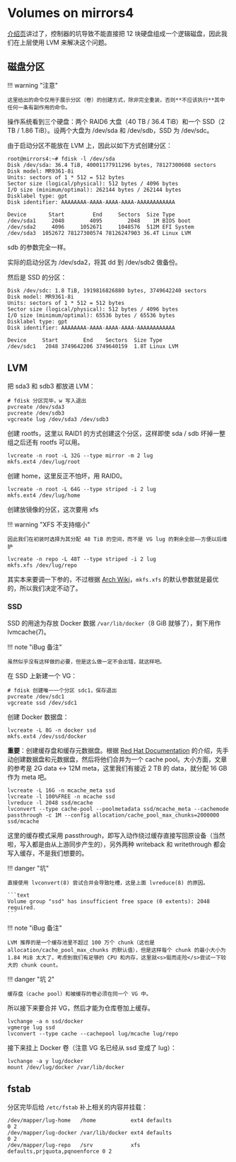 # Volumes on mirrors4

[介绍页](index.md)讲过了，控制器的坑导致不能直接把 12 块硬盘组成一个逻辑磁盘，因此我们在上层使用 LVM 来解决这个问题。

## 磁盘分区

!!! warning "注意"

    这里给出的命令仅用于展示分区（卷）的创建方式，除非完全重装，否则**不应该执行**其中任何一条有副作用的命令。

操作系统看到三个硬盘：两个 RAID6 大盘（40 TB / 36.4 TiB）和一个 SSD（2 TB / 1.86 TiB）。设两个大盘为 /dev/sda 和 /dev/sdb，SSD 为 /dev/sdc。

由于启动分区不能放在 LVM 上，因此以如下方式创建分区：

```text
root@mirrors4:~# fdisk -l /dev/sda
Disk /dev/sda: 36.4 TiB, 40001177911296 bytes, 78127300608 sectors
Disk model: MR9361-8i
Units: sectors of 1 * 512 = 512 bytes
Sector size (logical/physical): 512 bytes / 4096 bytes
I/O size (minimum/optimal): 262144 bytes / 262144 bytes
Disklabel type: gpt
Disk identifier: AAAAAAAA-AAAA-AAAA-AAAA-AAAAAAAAAAAA

Device       Start         End     Sectors  Size Type
/dev/sda1     2048        4095        2048    1M BIOS boot
/dev/sda2     4096     1052671     1048576  512M EFI System
/dev/sda3  1052672 78127300574 78126247903 36.4T Linux LVM
```

sdb 的参数完全一样。

实际的启动分区为 /dev/sda2，将其 dd 到 /dev/sdb2 做备份。

然后是 SSD 的分区：

```text
Disk /dev/sdc: 1.8 TiB, 1919816826880 bytes, 3749642240 sectors
Disk model: MR9361-8i
Units: sectors of 1 * 512 = 512 bytes
Sector size (logical/physical): 512 bytes / 4096 bytes
I/O size (minimum/optimal): 65536 bytes / 65536 bytes
Disklabel type: gpt
Disk identifier: AAAAAAAA-AAAA-AAAA-AAAA-AAAAAAAAAAAA

Device     Start        End    Sectors  Size Type
/dev/sdc1   2048 3749642206 3749640159  1.8T Linux LVM
```

## LVM

把 sda3 和 sdb3 都放进 LVM：

```shell
# fdisk 分区完毕，w 写入退出
pvcreate /dev/sda3
pvcreate /dev/sdb3
vgcreate lug /dev/sda3 /dev/sdb3
```

创建 rootfs，这里以 RAID1 的方式创建这个分区，这样即使 sda / sdb 坏掉一整组之后还有 rootfs 可以用。

```shell
lvcreate -n root -L 32G --type mirror -m 2 lug
mkfs.ext4 /dev/lug/root
```

创建 home，这里反正不怕坏，用 RAID0。

```shell
lvcreate -n root -L 64G --type striped -i 2 lug
mkfs.ext4 /dev/lug/home
```

创建放镜像的分区，这次要用 xfs

!!! warning "XFS 不支持缩小"

    因此我们在初装时选择为其分配 48 TiB 的空间，而不是 VG lug 的剩余全部——方便以后维护

```shell
lvcreate -n repo -L 48T --type striped -i 2 lug
mkfs.xfs /dev/lug/repo
```

其实本来要调一下参的，不过根据 [Arch Wiki](https://wiki.archlinux.org/index.php/XFS#Performance)，`mkfs.xfs` 的默认参数就是最优的，所以我们决定不动了。

### SSD

SSD 的用途为存放 Docker 数据 `/var/lib/docker`（8 GiB 就够了），剩下用作 lvmcache(7)。

!!! note "iBug 备注"

    虽然似乎没有这样做的必要，但是这么做一定不会出错，就这样吧。

在 SSD 上新建一个 VG：

```shell
# fdisk 创建唯一一个分区 sdc1，保存退出
pvcreate /dev/sdc1
vgcreate ssd /dev/sdc1
```

创建 Docker 数据盘：

```shell
lvcreate -L 8G -n docker ssd
mkfs.ext4 /dev/ssd/docker
```

**重要**：创建缓存盘和缓存元数据盘。根据 [Red Hat Documentation][lvm.red-hat] 的介绍，先手动创建数据盘和元数据盘，然后将他们合并为一个 cache pool。大小方面，文章的参考是 2G data ↔ 12M meta，这里我们有接近 2 TB 的 data，就分配 16 GB 作为 meta 吧。

```shell
lvcreate -L 16G -n mcache_meta ssd
lvcreate -l 100%FREE -n mcache ssd
lvreduce -l 2048 ssd/mcache
lvconvert --type cache-pool --poolmetadata ssd/mcache_meta --cachemode passthrough -c 1M --config allocation/cache_pool_max_chunks=2000000 ssd/mcache
```

这里的缓存模式采用 passthrough，即写入动作绕过缓存直接写回原设备（当然啦，写入都是由从上游同步产生的），另外两种 writeback 和 writethrough 都会写入缓存，不是我们想要的。

!!! danger "坑"

    直接使用 lvconvert(8) 尝试合并会导致吐槽，这是上面 lvreduce(8) 的原因。

    ```text
    Volume group "ssd" has insufficient free space (0 extents): 2048 required.
    ```

!!! note "iBug 备注"

    LVM 推荐的是一个缓存池里不超过 100 万个 chunk（这也是 allocation/cache_pool_max_chunks 的默认值），但是这样每个 chunk 的最小大小为 1.84 MiB 太大了，考虑到我们有足够的 CPU 和内存，这里就<s>铤而走险</s>尝试一下较大的 chunk count。

!!! danger "坑 2"

    缓存盘（cache pool）和被缓存的卷必须在同一个 VG 中。

所以接下来要合并 VG，然后才能为仓库卷加上缓存。

```shell
lvchange -a n ssd/docker
vgmerge lug ssd
lvconvert --type cache --cachepool lug/mcache lug/repo
```

接下来挂上 Docker 卷（注意 VG 名已经从 ssd 变成了 lug）：

```shell
lvchange -a y lug/docker
mount /dev/lug/docker /var/lib/docker
```

## fstab

分区完毕后给 `/etc/fstab` 补上相关的内容并挂载：

```text
/dev/mapper/lug-home   /home           ext4 defaults                      0 2
/dev/mapper/lug-docker /var/lib/docker ext4 defaults                      0 2
/dev/mapper/lug-repo   /srv            xfs  defaults,prjquota,pqnoenforce 0 2
```


  [lvm.red-hat]: https://access.redhat.com/documentation/en-us/red_hat_enterprise_linux/6/html/logical_volume_manager_administration/lvm_cache_volume_creation
